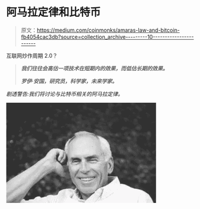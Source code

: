 # 阿马拉定律和比特币

> 原文：<https://medium.com/coinmonks/amaras-law-and-bitcoin-fb4054cac3db?source=collection_archive---------10----------------------->

互联网炒作周期 2.0？

> ***我们往往会高估一项技术在短期内的效果，而低估长期的效果。***
> 
> ***罗伊·安国，研究员，科学家，未来学家。***

*剧透警告:我们将讨论与比特币相关的阿马拉定律。*

![](img/922e3cdc788459efbde64b753b487af6.png)